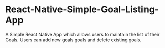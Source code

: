 # React-Native-Simple-Goal-Listing-App
A Simple React Native App which allows users to maintain the list of their Goals. Users can add new goals goals and delete existing goals.
